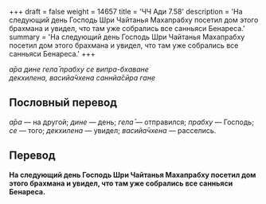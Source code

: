 +++
draft = false
weight = 14657
title = 'ЧЧ Ади 7.58'
description = 'На следующий день Господь Шри Чайтанья Махапрабху посетил дом этого брахмана и увидел, что там уже собрались все санньяси Бенареса.'
summary = 'На следующий день Господь Шри Чайтанья Махапрабху посетил дом этого брахмана и увидел, что там уже собрались все санньяси Бенареса.'
+++

_а̄ра дине гела̄ прабху се випра-бхаване  
декхилена, васийа̄чхена саннйа̄сӣра ган̣е_

## Пословный перевод

_а̄ра_ — на другой; _дине_ — день; _гела̄_ — отправился; _прабху_ — Господь; _се_ — того; _декхилена_ — увидел; _васийа̄чхена_ — расселись.

## Перевод

**На следующий день Господь Шри Чайтанья Махапрабху посетил дом этого брахмана и увидел, что там уже собрались все санньяси Бенареса.**
